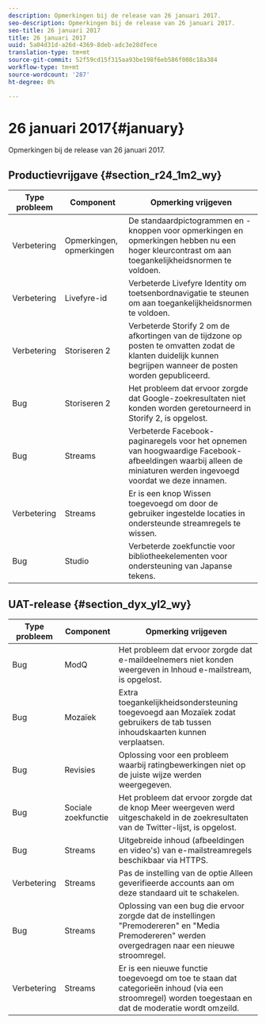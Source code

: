 ```yaml
---
description: Opmerkingen bij de release van 26 januari 2017.
seo-description: Opmerkingen bij de release van 26 januari 2017.
seo-title: 26 januari 2017
title: 26 januari 2017
uuid: 5a04d31d-a26d-4369-8deb-adc3e28dfece
translation-type: tm+mt
source-git-commit: 52f59cd15f315aa93be198f6eb586f008c18a384
workflow-type: tm+mt
source-wordcount: '287'
ht-degree: 0%

---
```



# 26 januari 2017{#january}

Opmerkingen bij de release van 26 januari 2017.

## Productievrijgave {#section_r24_1m2_wy}

| Type probleem | Component | Opmerking vrijgeven |
|--- |--- |--- |
| Verbetering | Opmerkingen, opmerkingen | De standaardpictogrammen en -knoppen voor opmerkingen en opmerkingen hebben nu een hoger kleurcontrast om aan toegankelijkheidsnormen te voldoen. |
| Verbetering | Livefyre-id | Verbeterde Livefyre Identity om toetsenbordnavigatie te steunen om aan toegankelijkheidsnormen te voldoen. |
| Verbetering | Storiseren 2 | Verbeterde Storify 2 om de afkortingen van de tijdzone op posten te omvatten zodat de klanten duidelijk kunnen begrijpen wanneer de posten worden gepubliceerd. |
| Bug | Storiseren 2 | Het probleem dat ervoor zorgde dat Google-zoekresultaten niet konden worden geretourneerd in Storify 2, is opgelost. |
| Bug | Streams | Verbeterde Facebook-paginaregels voor het opnemen van hoogwaardige Facebook-afbeeldingen waarbij alleen de miniaturen werden ingevoegd voordat we deze innamen. |
| Verbetering | Streams | Er is een knop Wissen toegevoegd om door de gebruiker ingestelde locaties in ondersteunde streamregels te wissen. |
| Bug | Studio | Verbeterde zoekfunctie voor bibliotheekelementen voor ondersteuning van Japanse tekens. |


## UAT-release {#section_dyx_yl2_wy}

| Type probleem | Component | Opmerking vrijgeven |
|--- |--- |--- |
| Bug | ModQ | Het probleem dat ervoor zorgde dat e-maildeelnemers niet konden weergeven in Inhoud e-mailstream, is opgelost. |
| Bug | Mozaïek | Extra toegankelijkheidsondersteuning toegevoegd aan Mozaïek zodat gebruikers de tab tussen inhoudskaarten kunnen verplaatsen. |
| Bug | Revisies | Oplossing voor een probleem waarbij ratingbewerkingen niet op de juiste wijze werden weergegeven. |
| Bug | Sociale zoekfunctie | Het probleem dat ervoor zorgde dat de knop Meer weergeven werd uitgeschakeld in de zoekresultaten van de Twitter-lijst, is opgelost. |
| Bug | Streams | Uitgebreide inhoud (afbeeldingen en video&#39;s) van e-mailstreamregels beschikbaar via HTTPS. |
| Verbetering | Streams | Pas de instelling van de optie Alleen geverifieerde accounts aan om deze standaard uit te schakelen. |
| Bug | Streams | Oplossing van een bug die ervoor zorgde dat de instellingen &quot;Premodereren&quot; en &quot;Media Premodereren&quot; werden overgedragen naar een nieuwe stroomregel. |
| Verbetering | Streams | Er is een nieuwe functie toegevoegd om toe te staan dat categorieën inhoud (via een stroomregel) worden toegestaan en dat de moderatie wordt omzeild. |

